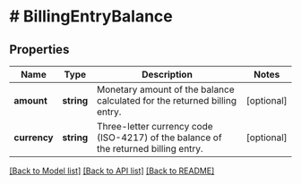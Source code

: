 # # BillingEntryBalance

## Properties

Name | Type | Description | Notes
------------ | ------------- | ------------- | -------------
**amount** | **string** | Monetary amount of the balance calculated for the returned billing entry. | [optional]
**currency** | **string** | Three-letter currency code (ISO-4217) of the balance of the returned billing entry. | [optional]

[[Back to Model list]](../../README.md#models) [[Back to API list]](../../README.md#endpoints) [[Back to README]](../../README.md)
